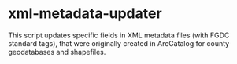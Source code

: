 # xml-metadata-updater

This script updates specific fields in XML metadata files (with FGDC standard tags), that were originally created in ArcCatalog for
county geodatabases and shapefiles. 
